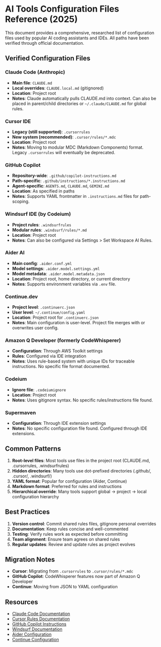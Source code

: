 # AI Tools Configuration Files Reference (2025)

This document provides a comprehensive, researched list of configuration files used by popular AI coding assistants and IDEs. All paths have been verified through official documentation.

## Verified Configuration Files

### Claude Code (Anthropic)
- **Main file**: `CLAUDE.md`
- **Local overrides**: `CLAUDE.local.md` (gitignored)
- **Location**: Project root
- **Notes**: Claude automatically pulls CLAUDE.md into context. Can also be placed in parent/child directories or `~/.claude/CLAUDE.md` for global rules.

### Cursor IDE
- **Legacy (still supported)**: `.cursorrules`
- **New system (recommended)**: `.cursor/rules/*.mdc`
- **Location**: Project root
- **Notes**: Moving to modular MDC (Markdown Components) format. Legacy `.cursorrules` will eventually be deprecated.

### GitHub Copilot
- **Repository-wide**: `.github/copilot-instructions.md`
- **Path-specific**: `.github/instructions/*.instructions.md`
- **Agent-specific**: `AGENTS.md`, `CLAUDE.md`, `GEMINI.md`
- **Location**: As specified in paths
- **Notes**: Supports YAML frontmatter in `.instructions.md` files for path-scoping.

### Windsurf IDE (by Codeium)
- **Project rules**: `.windsurfrules`
- **Modular rules**: `.windsurf/rules/*.md`
- **Location**: Project root
- **Notes**: Can also be configured via Settings > Set Workspace AI Rules.

### Aider AI
- **Main config**: `.aider.conf.yml`
- **Model settings**: `.aider.model.settings.yml`
- **Model metadata**: `.aider.model.metadata.json`
- **Location**: Project root, home directory, or current directory
- **Notes**: Supports environment variables via `.env` file.

### Continue.dev
- **Project level**: `.continuerc.json`
- **User level**: `~/.continue/config.yaml`
- **Location**: Project root for `.continuerc.json`
- **Notes**: Main configuration is user-level. Project file merges with or overwrites user config.

### Amazon Q Developer (formerly CodeWhisperer)
- **Configuration**: Through AWS Toolkit settings
- **Rules**: Configured via IDE integration
- **Notes**: Uses rule-based system with unique IDs for traceable instructions. No specific file format documented.

### Codeium
- **Ignore file**: `.codeiumignore`
- **Location**: Project root
- **Notes**: Uses gitignore syntax. No specific rules/instructions file found.

### Supermaven
- **Configuration**: Through IDE extension settings
- **Notes**: No specific configuration file found. Configured through IDE extensions.

## Common Patterns

1. **Root-level files**: Most tools use files in the project root (CLAUDE.md, .cursorrules, .windsurfrules)
2. **Hidden directories**: Many tools use dot-prefixed directories (.github/, .cursor/, .windsurf/)
3. **YAML format**: Popular for configuration (Aider, Continue)
4. **Markdown format**: Preferred for rules and instructions
5. **Hierarchical override**: Many tools support global → project → local configuration hierarchy

## Best Practices

1. **Version control**: Commit shared rules files, gitignore personal overrides
2. **Documentation**: Keep rules concise and well-commented
3. **Testing**: Verify rules work as expected before committing
4. **Team alignment**: Ensure team agrees on shared rules
5. **Regular updates**: Review and update rules as project evolves

## Migration Notes

- **Cursor**: Migrating from `.cursorrules` to `.cursor/rules/*.mdc`
- **GitHub Copilot**: CodeWhisperer features now part of Amazon Q Developer
- **Continue**: Moving from JSON to YAML configuration

## Resources

- [Claude Code Documentation](https://www.anthropic.com/claude-code)
- [Cursor Rules Documentation](https://docs.cursor.com/context/rules)
- [GitHub Copilot Instructions](https://docs.github.com/copilot/customizing-copilot/adding-custom-instructions-for-github-copilot)
- [Windsurf Documentation](https://docs.windsurf.com)
- [Aider Configuration](https://aider.chat/docs/config.html)
- [Continue Configuration](https://docs.continue.dev/reference)